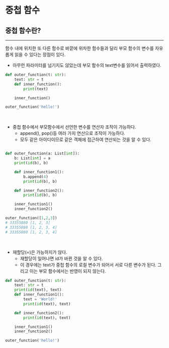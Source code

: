 # 중첩 함수

## 중첩 함수란?

---

함수 내에 위치한 또 다른 함수로 바깥에 위차한 함수들과 달리 부모 함수의 변수를 자유롭게 읽을 수 있다는 장점이 있다.

- 아무런 파라미터를 넘기지도 않았는데 부모 함수의 text변수를 읽어서 출력하였다.

```python
def outer_function(t: str):
    text: str = t
    def inner_function():
        print(text)

    inner_function()

outer_function('hello!')
```

<br>

- 중첩 함수에서 부모함수에서 선언한 변수를 연산자 조작이 가능하다.
    - append(), pop()등 여러 가지 연산으로 조작이 가능하다.
    - 모두 같은 아이디이므로 같은 객체에 접근하여 연산되는 것을 알 수 있다.

```python

def outer_function(a: List[int]):
    b: List[int] = a
    print(id(b), b)

    def inner_function1():
        b.append(4)
        print(id(b), b)

    def inner_function2():
        print(id(b), b)

    inner_function1()
    inner_function2()

outer_function([1,2,3])
# 33355880 [1, 2, 3]
# 33355880 [1, 2, 3, 4]
# 33355880 [1, 2, 3, 4]
```

<br>

- 재할당(=)은 가능하지가 않다.
    - 재할당이 일어나면  id가 바뀐 것을 알 수 있다.
    - 이 경우에는 text가 중첩 함수의 로컬 변수가 되어서 서로 다른 변수가 된다. 그리고 이는 부모 함수에서는 반영이 되지 않는다.

```python
def outer_function(t: str):
    text: str = t
    print(id(text), text)
    def inner_function1():
        text = 'World!'
        print(id(text), text)

    def inner_function2():
        print(id(text), text)

    inner_function1()
    inner_function2()

outer_function('hello!')
```